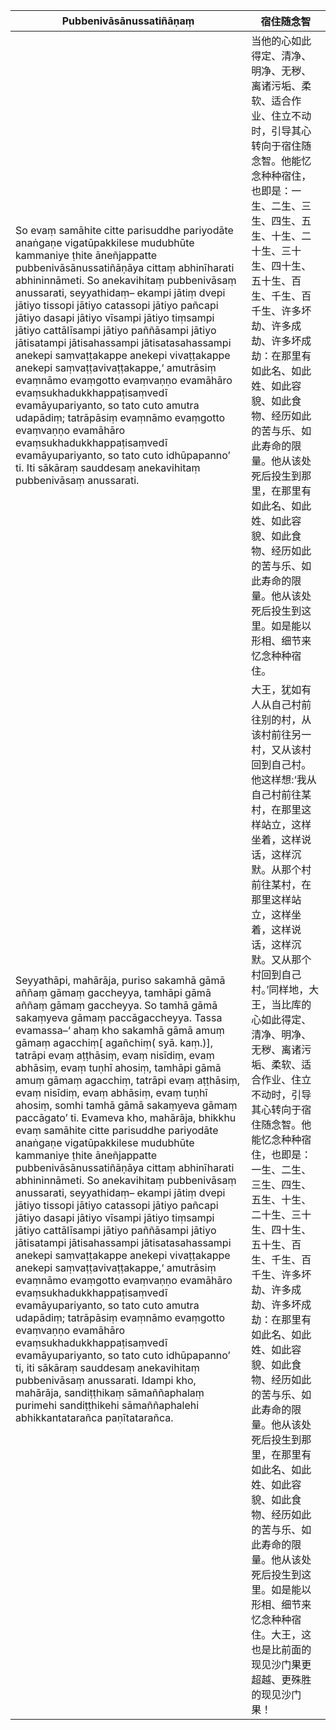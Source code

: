 Pubbenivāsānussatiñāṇaṃ|宿住随念智
--------- | -------------
So evaṃ samāhite citte parisuddhe pariyodāte anaṅgaṇe vigatūpakkilese mudubhūte kammaniye ṭhite āneñjappatte pubbenivāsānussatiñāṇāya cittaṃ abhinīharati abhininnāmeti. So anekavihitaṃ pubbenivāsaṃ anussarati, seyyathidaṃ– ekampi jātiṃ dvepi jātiyo tissopi jātiyo catassopi jātiyo pañcapi jātiyo dasapi jātiyo vīsampi jātiyo tiṃsampi jātiyo cattālīsampi jātiyo paññāsampi jātiyo jātisatampi jātisahassampi jātisatasahassampi anekepi saṃvaṭṭakappe anekepi vivaṭṭakappe anekepi saṃvaṭṭavivaṭṭakappe,‘ amutrāsiṃ evaṃnāmo evaṃgotto evaṃvaṇṇo evamāhāro evaṃsukhadukkhappaṭisaṃvedī evamāyupariyanto, so tato cuto amutra udapādiṃ; tatrāpāsiṃ evaṃnāmo evaṃgotto evaṃvaṇṇo evamāhāro evaṃsukhadukkhappaṭisaṃvedī evamāyupariyanto, so tato cuto idhūpapanno’ ti. Iti sākāraṃ sauddesaṃ anekavihitaṃ pubbenivāsaṃ anussarati.|当他的心如此得定、清净、明净、无秽、离诸污垢、柔软、适合作业、住立不动时，引导其心转向于宿住随念智。他能忆念种种宿住，也即是：一生、二生、三生、四生、五生、十生、二十生、三十生、四十生、五十生、百生、千生、百千生、许多坏劫、许多成劫、许多坏成劫：在那里有如此名、如此姓、如此容貌、如此食物、经历如此的苦与乐、如此寿命的限量。他从该处死后投生到那里，在那里有如此名、如此姓、如此容貌、如此食物、经历如此的苦与乐、如此寿命的限量。他从该处死后投生到这里。如是能以形相、细节来忆念种种宿住。
Seyyathāpi, mahārāja, puriso sakamhā gāmā aññaṃ gāmaṃ gaccheyya, tamhāpi gāmā aññaṃ gāmaṃ gaccheyya. So tamhā gāmā sakaṃyeva gāmaṃ paccāgaccheyya. Tassa evamassa–‘ ahaṃ kho sakamhā gāmā amuṃ gāmaṃ agacchiṃ[ agañchiṃ( syā. kaṃ.)], tatrāpi evaṃ aṭṭhāsiṃ, evaṃ nisīdiṃ, evaṃ abhāsiṃ, evaṃ tuṇhī ahosiṃ, tamhāpi gāmā amuṃ gāmaṃ agacchiṃ, tatrāpi evaṃ aṭṭhāsiṃ, evaṃ nisīdiṃ, evaṃ abhāsiṃ, evaṃ tuṇhī ahosiṃ, somhi tamhā gāmā sakaṃyeva gāmaṃ paccāgato’ ti. Evameva kho, mahārāja, bhikkhu evaṃ samāhite citte parisuddhe pariyodāte anaṅgaṇe vigatūpakkilese mudubhūte kammaniye ṭhite āneñjappatte pubbenivāsānussatiñāṇāya cittaṃ abhinīharati abhininnāmeti. So anekavihitaṃ pubbenivāsaṃ anussarati, seyyathidaṃ– ekampi jātiṃ dvepi jātiyo tissopi jātiyo catassopi jātiyo pañcapi jātiyo dasapi jātiyo vīsampi jātiyo tiṃsampi jātiyo cattālīsampi jātiyo paññāsampi jātiyo jātisatampi jātisahassampi jātisatasahassampi anekepi saṃvaṭṭakappe anekepi vivaṭṭakappe anekepi saṃvaṭṭavivaṭṭakappe,‘ amutrāsiṃ evaṃnāmo evaṃgotto evaṃvaṇṇo evamāhāro evaṃsukhadukkhappaṭisaṃvedī evamāyupariyanto, so tato cuto amutra udapādiṃ; tatrāpāsiṃ evaṃnāmo evaṃgotto evaṃvaṇṇo evamāhāro evaṃsukhadukkhappaṭisaṃvedī evamāyupariyanto, so tato cuto idhūpapanno’ ti, iti sākāraṃ sauddesaṃ anekavihitaṃ pubbenivāsaṃ anussarati. Idampi kho, mahārāja, sandiṭṭhikaṃ sāmaññaphalaṃ purimehi sandiṭṭhikehi sāmaññaphalehi abhikkantatarañca paṇītatarañca.|大王，犹如有人从自己村前往别的村，从该村前往另一村，又从该村回到自己村。他这样想:‘我从自己村前往某村，在那里这样站立，这样坐着，这样说话，这样沉默。从那个村前往某村，在那里这样站立，这样坐着，这样说话，这样沉默。又从那个村回到自己村。’同样地，大王，当比库的心如此得定、清净、明净、无秽、离诸污垢、柔软、适合作业、住立不动时，引导其心转向于宿住随念智。他能忆念种种宿住，也即是：一生、二生、三生、四生、五生、十生、二十生、三十生、四十生、五十生、百生、千生、百千生、许多坏劫、许多成劫、许多坏成劫：在那里有如此名、如此姓、如此容貌、如此食物、经历如此的苦与乐、如此寿命的限量。他从该处死后投生到那里，在那里有如此名、如此姓、如此容貌、如此食物、经历如此的苦与乐、如此寿命的限量。他从该处死后投生到这里。如是能以形相、细节来忆念种种宿住。大王，这也是比前面的现见沙门果更超越、更殊胜的现见沙门果！